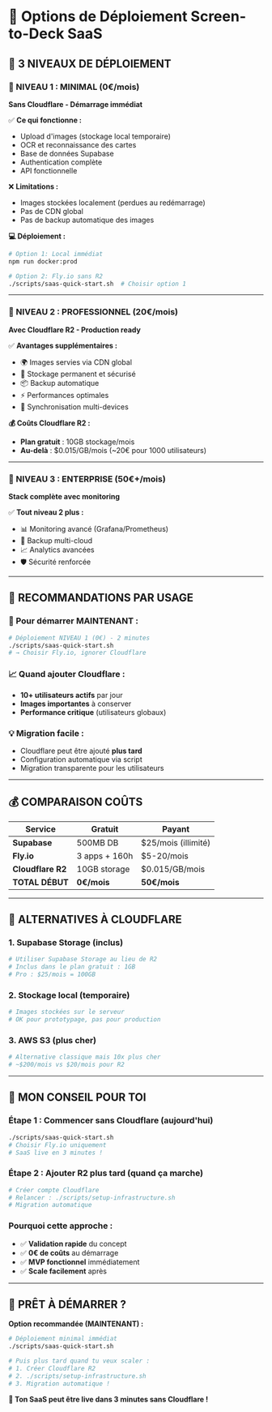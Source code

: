 # 🚀 Options de Déploiement Screen-to-Deck SaaS

## 🎯 **3 NIVEAUX DE DÉPLOIEMENT**

### **🥉 NIVEAU 1 : MINIMAL (0€/mois)**

**Sans Cloudflare - Démarrage immédiat**

✅ **Ce qui fonctionne :**

- Upload d'images (stockage local temporaire)
- OCR et reconnaissance des cartes
- Base de données Supabase
- Authentication complète
- API fonctionnelle

❌ **Limitations :**

- Images stockées localement (perdues au redémarrage)
- Pas de CDN global
- Pas de backup automatique des images

**💻 Déploiement :**

```bash
# Option 1: Local immédiat
npm run docker:prod

# Option 2: Fly.io sans R2
./scripts/saas-quick-start.sh  # Choisir option 1
```

---

### **🥈 NIVEAU 2 : PROFESSIONNEL (20€/mois)**

**Avec Cloudflare R2 - Production ready**

✅ **Avantages supplémentaires :**

- 🌍 Images servies via CDN global
- 💾 Stockage permanent et sécurisé
- 📦 Backup automatique
- ⚡ Performances optimales
- 🔄 Synchronisation multi-devices

**💰 Coûts Cloudflare R2 :**

- **Plan gratuit** : 10GB stockage/mois
- **Au-delà** : $0.015/GB/mois (~20€ pour 1000 utilisateurs)

---

### **🥇 NIVEAU 3 : ENTERPRISE (50€+/mois)**

**Stack complète avec monitoring**

✅ **Tout niveau 2 plus :**

- 📊 Monitoring avancé (Grafana/Prometheus)
- 🔄 Backup multi-cloud
- 📈 Analytics avancées
- 🛡️ Sécurité renforcée

---

## 🎯 **RECOMMANDATIONS PAR USAGE**

### **🚀 Pour démarrer MAINTENANT :**

```bash
# Déploiement NIVEAU 1 (0€) - 2 minutes
./scripts/saas-quick-start.sh
# → Choisir Fly.io, ignorer Cloudflare
```

### **📈 Quand ajouter Cloudflare :**

- **10+ utilisateurs actifs** par jour
- **Images importantes** à conserver
- **Performance critique** (utilisateurs globaux)

### **💡 Migration facile :**

- Cloudflare peut être ajouté **plus tard**
- Configuration automatique via script
- Migration transparente pour les utilisateurs

---

## 💰 **COMPARAISON COÛTS**

| Service | Gratuit | Payant |
|---------|---------|---------|
| **Supabase** | 500MB DB | $25/mois (illimité) |
| **Fly.io** | 3 apps + 160h | $5-20/mois |
| **Cloudflare R2** | 10GB storage | $0.015/GB/mois |
| **TOTAL DÉBUT** | **0€/mois** | **50€/mois** |

---

## 🔄 **ALTERNATIVES À CLOUDFLARE**

### **1. Supabase Storage (inclus)**

```bash
# Utiliser Supabase Storage au lieu de R2
# Inclus dans le plan gratuit : 1GB
# Pro : $25/mois = 100GB
```

### **2. Stockage local (temporaire)**

```bash
# Images stockées sur le serveur
# OK pour prototypage, pas pour production
```

### **3. AWS S3 (plus cher)**

```bash
# Alternative classique mais 10x plus cher
# ~$200/mois vs $20/mois pour R2
```

---

## 🎯 **MON CONSEIL POUR TOI**

### **Étape 1 : Commencer sans Cloudflare (aujourd'hui)**

```bash
./scripts/saas-quick-start.sh
# Choisir Fly.io uniquement
# SaaS live en 3 minutes !
```

### **Étape 2 : Ajouter R2 plus tard (quand ça marche)**

```bash
# Créer compte Cloudflare
# Relancer : ./scripts/setup-infrastructure.sh
# Migration automatique
```

### **Pourquoi cette approche :**

- ✅ **Validation rapide** du concept
- ✅ **0€ de coûts** au démarrage  
- ✅ **MVP fonctionnel** immédiatement
- ✅ **Scale facilement** après

---

## 🚀 **PRÊT À DÉMARRER ?**

**Option recommandée (MAINTENANT) :**

```bash
# Déploiement minimal immédiat
./scripts/saas-quick-start.sh

# Puis plus tard quand tu veux scaler :
# 1. Créer Cloudflare R2
# 2. ./scripts/setup-infrastructure.sh
# 3. Migration automatique !
```

**🎉 Ton SaaS peut être live dans 3 minutes sans Cloudflare !**
